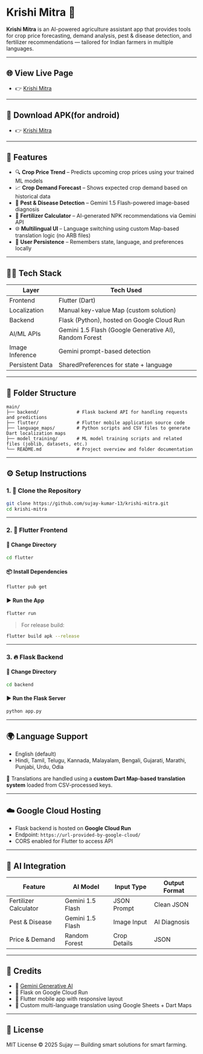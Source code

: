 # Krishi Mitra 🌾

**Krishi Mitra** is an AI-powered agriculture assistant app that provides tools for crop price forecasting, demand analysis, pest & disease detection, and fertilizer recommendations — tailored for Indian farmers in multiple languages.

---

## 🌐 View Live Page

- 👉 [Krishi Mitra](https://sujay-kumar-13.github.io/krishi-mitra-page/)

---

## 🔽 Download APK(for android)

- 👉 [Krishi Mitra](https://github.com/sujay-kumar-13/krishi-mitra/raw/refs/heads/master/build/app/outputs/flutter-apk/app-release.apk)

---

## 🚀 Features

- 🔍 **Crop Price Trend** – Predicts upcoming crop prices using your trained ML models
- 📈 **Crop Demand Forecast** – Shows expected crop demand based on historical data
- 📸 **Pest & Disease Detection** – Gemini 1.5 Flash-powered image-based diagnosis
- 🧪 **Fertilizer Calculator** – AI-generated NPK recommendations via Gemini API
- 🌐 **Multilingual UI** – Language switching using custom Map-based translation logic (no ARB files)
- 💾 **User Persistence** – Remembers state, language, and preferences locally

---

## 🧑‍💻 Tech Stack

| Layer           | Tech Used                                              |
|-----------------|--------------------------------------------------------|
| Frontend        | Flutter (Dart)                                         |
| Localization    | Manual key-value Map (custom solution)                 |
| Backend         | Flask (Python), hosted on Google Cloud Run             |
| AI/ML APIs      | Gemini 1.5 Flash (Google Generative AI), Random Forest |
| Image Inference | Gemini prompt-based detection                          |
| Persistent Data | SharedPreferences for state + language                 |

---

## 📁 Folder Structure

```
main/
├── backend/              # Flask backend API for handling requests and predictions
├── flutter/              # Flutter mobile application source code
├── language_maps/        # Python scripts and CSV files to generate Dart localization maps
├── model_training/       # ML model training scripts and related files (joblib, datasets, etc.)
└── README.md             # Project overview and folder documentation
```

---

## ⚙️ Setup Instructions

### 1. 🧾 Clone the Repository

```bash
git clone https://github.com/sujay-kumar-13/krishi-mitra.git
cd krishi-mitra
```

---

### 2. 📱 Flutter Frontend

#### 📂 Change Directory

```bash
cd flutter
```

#### 📦 Install Dependencies

```bash
flutter pub get
```

#### ▶️ Run the App

```bash
flutter run
```

> For release build:

```bash
flutter build apk --release
```

---

### 3. 🔥 Flask Backend

#### 📂 Change Directory

```bash
cd backend
```

#### ▶️ Run the Flask Server

```bash
python app.py
```

---

## 🌍 Language Support

- English (default)
- Hindi, Tamil, Telugu, Kannada, Malayalam, Bengali, Gujarati, Marathi, Punjabi, Urdu, Odia

🔁 Translations are handled using a **custom Dart Map-based translation system** loaded from CSV-processed keys.

---

## ☁️ Google Cloud Hosting

- Flask backend is hosted on **Google Cloud Run**
- Endpoint: `https://url-provided-by-google-cloud/`
- CORS enabled for Flutter to access API

---

## 🧠 AI Integration

| Feature               | AI Model         | Input Type   | Output Format |
|-----------------------|------------------|--------------|---------------|
| Fertilizer Calculator | Gemini 1.5 Flash | JSON Prompt  | Clean JSON    |
| Pest & Disease        | Gemini 1.5 Flash | Image Input  | AI Diagnosis  |
| Price & Demand        | Random Forest    | Crop Details | JSON          |

---

## 🙌 Credits

- 🧠 [Gemini Generative AI](https://ai.google.dev/)
- 🐍 Flask on Google Cloud Run
- 📱 Flutter mobile app with responsive layout
- 🧠 Custom multi-language translation using Google Sheets + Dart Maps

---

## 📄 License

MIT License © 2025 Sujay — Building smart solutions for smart farming.